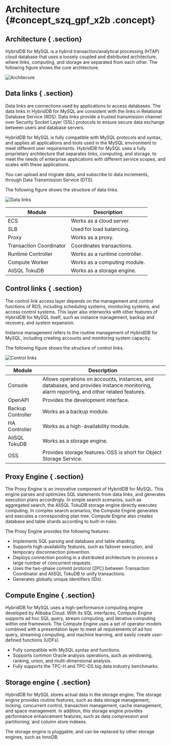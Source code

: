 # Architecture {#concept_szq_gpf_x2b .concept}

## Architecture { .section}

HybridDB for MySQL is a hybrid transaction/analytical processing \(HTAP\) cloud database that uses a loosely coupled and distributed architecture, where links, computing, and storage are separated from each other. The following figure shows the core architecture.

![](images/10131_en-US.png "Architecure")

## Data links { .section}

Data links are connections used by applications to access databases. The data links in HybridDB for MySQL are consistent with the links in Relational Database Service \(RDS\). Data links provide a trusted transmission channel over Security Socket Layer \(SSL\) protocols to ensure secure data exchange between users and database servers.

HybridDB for MySQL is fully compatible with MySQL protocols and syntax, and applies all applications and tools used in the MySQL environment to meet different user requirements. HybridDB for MySQL uses a fully proprietary architecture that separates links, computing, and storage, to meet the needs of enterprise applications with different service scopes, and scales with these applications.

You can upload and migrate data, and subscribe to data increments, through Data Transmission Service \(DTS\).

The following figure shows the structure of data links.

![](images/10132_en-US.png "Data links")

|Module|Description|
|------|-----------|
|ECS|Works as a cloud server.|
|SLB|Used for load balancing.|
|Proxy|Works as a proxy.|
|Transaction Coordinator|Coordinates transactions.|
|Runtime Controller|Works as a runtime controller.|
|Compute Worker|Works as a computing module.|
|AliSQL TokuDB|Works as a storage engine.|

## Control links { .section}

The control link access layer depends on the management and control functions of RDS, including scheduling systems, monitoring systems, and access control systems. This layer also interworks with other features of HybridDB for MySQL itself, such as instance management, backup and recovery, and system expansion.

Instance management refers to the routine management of HybridDB for MySQL, including creating accounts and monitoring system capacity.

The following figure shows the structure of control links.

![](images/10133_en-US.png "Control links")

|Module|Description|
|------|-----------|
|Console|Allows operations on accounts, instances, and databases, and provides instance monitoring, alarm reporting, and other related features.|
|OpenAPI|Provides the development interface.|
|Backup Controller|Works as a backup module.|
|HA Controller|Works as a high-availability module.|
|AliSQL TokuDB|Works as a storage engine.|
|OSS|Provides storage features. OSS is short for Object Storage Service.|

## Proxy Engine { .section}

The Proxy Engine is an innovative component of HybridDB for MySQL. This engine parses and optimizes SQL statements from data links, and generates execution plans accordingly. In simple search scenarios, such as aggregated search, the AliSQL TokuDB storage engine directly executes computing. In complex search scenarios, the Compute Engine generates and executes a corresponding plan tree. Compute Engine also creates database and table shards according to built-in rules.

The Proxy Engine provides the following features:

-   Implements SQL parsing and database and table sharding.
-   Supports high-availability features, such as failover execution, and temporary disconnection prevention.
-   Deploys connection pooling in a distributed architecture to process a large number of concurrent requests.
-   Uses the two-phase commit protocol \(2PC\) between Transaction Coordinator and AliSQL TokuDB to unify transactions.
-   Generates globally unique identifiers \(IDs\).

## Compute Engine { .section}

HybridDB for MySQL uses a high-performance computing engine developed by Alibaba Cloud. With its SQL interfaces, Compute Engine supports ad hoc SQL query, stream computing, and iterative computing within one framework. The Compute Engine uses a set of operator models combined with a presentation layer to meet all requirements of ad hoc query, streaming computing, and machine learning, and easily create user-defined functions \(UDFs\).

-   Fully compatible with MySQL syntax and functions.
-   Supports common Oracle analysis operations, such as windowing, ranking, union, and multi-dimensional analysis.
-   Fully supports the TPC-H and TPC-DS big data industry benchmarks.

## Storage engine { .section}

HybridDB for MySQL stores actual data in the storage engine. The storage engine provides routine features, such as data storage management, locking, concurrent control, transaction management, cache management, and space management. In addition, this storage engine provides performance enhancement features, such as data compression and partitioning, and column store indexes.

The storage engine is pluggable, and can be replaced by other storage engines, such as InnoDB.

